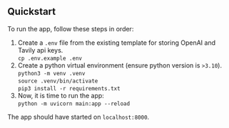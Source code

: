## Quickstart  
  
To run the app, follow these steps in order:  
  
1. Create a `.env` file from the existing template for storing OpenAI and Tavily api keys.  
   `cp .env.example .env`  
2. Create a python virtual environment (ensure python version is `>3.10`).  
   `python3 -m venv .venv`  
   `source .venv/bin/activate`  
   `pip3 install -r requirements.txt`  
3. Now, it is time to run the app:  
   `python -m uvicorn main:app --reload`  
  
The app should have started on `localhost:8000`. 
